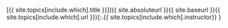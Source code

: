 [{{ site.topics[include.which].title }}]({{ site.absoluteurl }}{{ site.baseurl }}{{ site.topics[include.which].url }}){:.{{ site.topics[include.which].instructor}} }